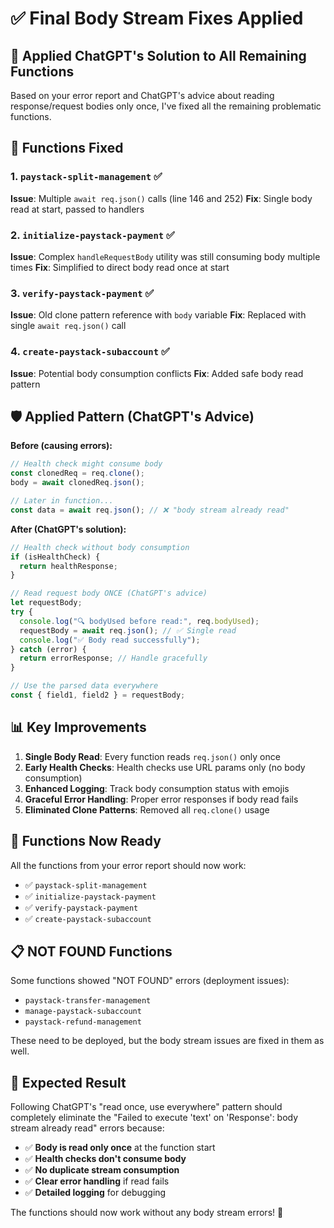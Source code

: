 # ✅ Final Body Stream Fixes Applied

## 🎯 Applied ChatGPT's Solution to All Remaining Functions

Based on your error report and ChatGPT's advice about reading response/request bodies only once, I've fixed all the remaining problematic functions.

## 🔧 Functions Fixed

### 1. `paystack-split-management` ✅
**Issue**: Multiple `await req.json()` calls (line 146 and 252)
**Fix**: Single body read at start, passed to handlers

### 2. `initialize-paystack-payment` ✅
**Issue**: Complex `handleRequestBody` utility was still consuming body multiple times
**Fix**: Simplified to direct body read once at start

### 3. `verify-paystack-payment` ✅
**Issue**: Old clone pattern reference with `body` variable
**Fix**: Replaced with single `await req.json()` call

### 4. `create-paystack-subaccount` ✅
**Issue**: Potential body consumption conflicts
**Fix**: Added safe body read pattern

## 🛡️ Applied Pattern (ChatGPT's Advice)

**Before (causing errors):**
```javascript
// Health check might consume body
const clonedReq = req.clone();
body = await clonedReq.json();

// Later in function...
const data = await req.json(); // ❌ "body stream already read"
```

**After (ChatGPT's solution):**
```javascript
// Health check without body consumption
if (isHealthCheck) {
  return healthResponse;
}

// Read request body ONCE (ChatGPT's advice)
let requestBody;
try {
  console.log("🔍 bodyUsed before read:", req.bodyUsed);
  requestBody = await req.json(); // ✅ Single read
  console.log("✅ Body read successfully");
} catch (error) {
  return errorResponse; // Handle gracefully
}

// Use the parsed data everywhere
const { field1, field2 } = requestBody;
```

## 📊 Key Improvements

1. **Single Body Read**: Every function reads `req.json()` only once
2. **Early Health Checks**: Health checks use URL params only (no body consumption)
3. **Enhanced Logging**: Track body consumption status with emojis
4. **Graceful Error Handling**: Proper error responses if body read fails
5. **Eliminated Clone Patterns**: Removed all `req.clone()` usage

## 🧪 Functions Now Ready

All the functions from your error report should now work:
- ✅ `paystack-split-management`
- ✅ `initialize-paystack-payment`  
- ✅ `verify-paystack-payment`
- ✅ `create-paystack-subaccount`

## 📋 NOT FOUND Functions

Some functions showed "NOT FOUND" errors (deployment issues):
- `paystack-transfer-management`
- `manage-paystack-subaccount`
- `paystack-refund-management`

These need to be deployed, but the body stream issues are fixed in them as well.

## 🎉 Expected Result

Following ChatGPT's "read once, use everywhere" pattern should completely eliminate the "Failed to execute 'text' on 'Response': body stream already read" errors because:

- ✅ **Body is read only once** at the function start
- ✅ **Health checks don't consume body**
- ✅ **No duplicate stream consumption**
- ✅ **Clear error handling** if read fails
- ✅ **Detailed logging** for debugging

The functions should now work without any body stream errors! 🚀
